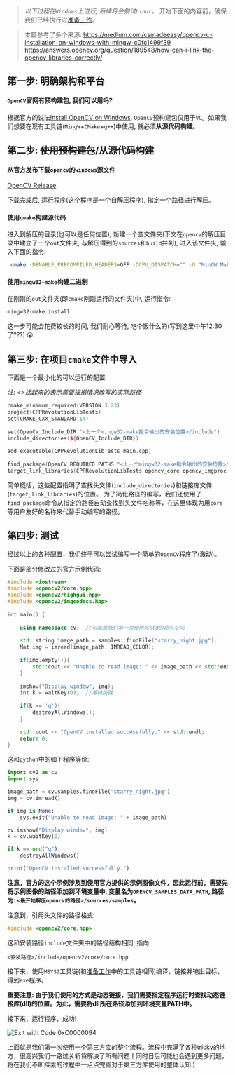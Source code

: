 > *以下过程在`Windows`上进行, 后续将会尝试`Linux`。*
> 开始下面的内容前，确保我们已经执行过[准备工作](<准备工作-Windows上进行C++开发.md>)。


> 本篇参考了多个来源:
> https://medium.com/csmadeeasy/opencv-c-installation-on-windows-with-mingw-c0fc1499f39
> https://answers.opencv.org/question/189548/how-can-i-link-the-opencv-libraries-correctly/


## 第一步: 明确架构和平台
#### `OpenCV`官网有预构建包, 我们可以用吗?

根据官方的说法[Install OpenCV on Windows](https://docs.opencv.org/4.x/d3/d52/tutorial_windows_install.html), `OpenCV`预构建包仅用于`VC`。如果我们想要在现有工具链(`MingW`+`CMake`+`g++`)中使用, 就必须**从源代码构建**。

## 第二步: ~~使用预构建包~~/从源代码构建

#### 从官方发布下载`opencv`的`windows`源文件

[OpenCV Release](https://github.com/opencv/opencv/releases/tag/4.11.0)

下载完成后, 运行程序(这个程序是一个自解压程序), 指定一个路径进行解压。
#### 使用`cmake`构建源代码

进入到解压的目录(也可以是任何位置), 新建一个空文件夹(下文在`opencv`的解压目录中建立了一个`out`文件夹, 与解压得到的`sources`和`build`并列), 进入该文件夹, 输入下面的指令:

```bash
 cmake -DENABLE_PRECOMPILED_HEADERS=OFF -DCPU_DISPATCH="" -G "MinGW Makefiles" ../sources
```

#### 使用`mingw32-make`构建二进制

在刚刚的`out`文件夹(即`cmake`刚刚运行的文件夹)中, 运行指令:

```bash
mingw32-make install
```

这一步可能会花费较长的时间, 我们耐心等待, 吃个饭什么的(写到这里中午12:30了???)
😵

## 第三步: 在项目`cmake`文件中导入

下面是一个最小化的可以运行的配置:

*注: <>括起来的表示需要根据情况改写的实际路径*

```c++
cmake_minimum_required(VERSION 3.23)  
project(CPPRevolutionLibTests)  
set(CMAKE_CXX_STANDARD 14)  
  
set(OpenCV_Include_DIR "<上一个mingw32-make指令输出的安装位置>/include")  
include_directories(${OpenCV_Include_DIR})  
  
add_executable(CPPRevolutionLibTests main.cpp)  
  
find_package(OpenCV REQUIRED PATHS "<上一个mingw32-make指令输出的安装位置>" NO_DEFAULT_PATH COMPONENTS core imgproc highgui)  
target_link_libraries(CPPRevolutionLibTests opencv_core opencv_imgproc opencv_highgui)
```

简单概括，这些配置指明了查找头文件(`include_directories`)和链接库文件(`target_link_libraries`)的位置。
为了简化路径的编写，我们还使用了`find_package`命令从指定的路径自动查找到头文件名称等，在这里体现为用`core`等用户友好的名称来代替手动编写的路径。

## 第四步: 测试

经过以上的各种配置，我们终于可以尝试编写一个简单的`OpenCV`程序了(激动)。

下面是部分修改过的官方示例代码:

```c++
#include <iostream>  
#include <opencv2/core.hpp>  
#include <opencv2/highgui.hpp>  
#include <opencv2/imgcodecs.hpp>  
  
int main() {  
  
    using namespace cv;  //可能是我们第一次使用非std的命名空间
  
    std::string image_path = samples::findFile("starry_night.jpg");  
    Mat img = imread(image_path, IMREAD_COLOR);  
  
    if(img.empty()){  
        std::cout << "Unable to read image: " << image_path << std::endl;  
    }  
  
    imshow("Display window", img);  
    int k = waitKey(0);  //等待按键  
  
    if(k == 'q'){  
        destroyAllWindows();  
    }  
  
    std::cout << "OpenCV installed successfully." << std::endl;  
    return 0;  
}
```

这和`python`中的如下程序等价:

```python
import cv2 as cv
import sys

image_path = cv.samples.findFile("starry_night.jpg")
img = cv.imread()

if img is None:
    sys.exit("Unable to read image: " + image_path)

cv.imshow("Display window", img)
k = cv.waitKey(0)

if k == ord("q"):
	destroyAllWindows()

print("OpenCV installed successfully.")
```

**注意，官方的这个示例涉及到使用官方提供的示例图像文件，因此运行前，需要先将示例图像的路径添加到环境变量中, 变量名为`OPENCV_SAMPLES_DATA_PATH`, 路径为:
`<最开始解压opencv的路径>/sources/samples`。**

注意到，引用头文件的路径格式:

```c++
#include <opencv2/core.hpp>
```

这和安装路径`include`文件夹中的路径结构相同, 指向:

`<安装路径>/include/opencv2/core/core.hpp`

接下来，使用`MSYS2`工具链(和[准备工作](<准备工作-Windows上进行C++开发.md>)中的工具链相同)编译，链接并输出目标，得到`exe`程序。

**重要注意: 由于我们使用的方式是动态链接，我们需要指定程序运行时查找动态链接库(dll)的位置。为此，需要将dll所在路径添加到环境变量PATH中。**

接下来，运行程序，成功!

![Exit with Code 0xC0000094](../images/opencv_cpp_introduction.png)


上面就是我们第一次使用一个第三方库的整个流程。流程中充满了各种tricky的地方，很高兴我们一路过关斩将解决了所有问题！同时日后可能也会遇到更多问题，将在我们不断探索的过程中一点点完善对于第三方库使用的整体认知:)